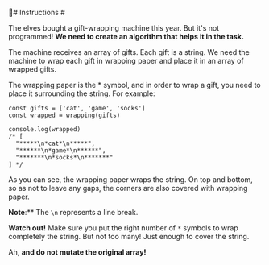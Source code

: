 :page_facing_up:# Instructions # 

The elves bought a gift-wrapping machine this year. But it's not programmed! **We need to create an algorithm that helps it in the task.**

The machine receives an array of gifts. Each gift is a string. We need the machine to wrap each gift in wrapping paper and place it in an array of wrapped gifts.

The wrapping paper is the * symbol, and in order to wrap a gift, you need to place it surrounding the string. For example:


```
const gifts = ['cat', 'game', 'socks']
const wrapped = wrapping(gifts)

console.log(wrapped)
/* [
  "*****\n*cat*\n*****",
  "******\n*game*\n******",
  "*******\n*socks*\n*******"
] */
```

As you can see, the wrapping paper wraps the string. On top and bottom, so as not to leave any gaps, the corners are also covered with wrapping paper.

**Note**:** The `\n` represents a line break.

**Watch out!** Make sure you put the right number of `*` symbols to wrap completely the string. But not too many! Just enough to cover the string.

Ah, **and do not mutate the original array!**
